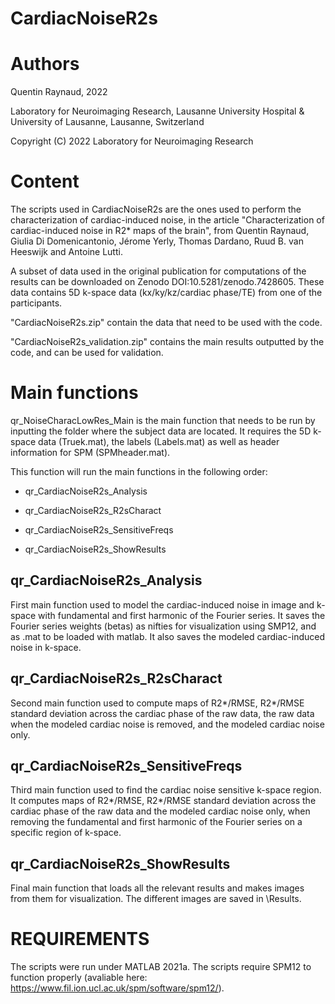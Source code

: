 # CardiacNoiseR2s

# Authors
Quentin Raynaud, 2022

Laboratory for Neuroimaging Research,
Lausanne University Hospital & University of Lausanne, Lausanne, Switzerland

Copyright (C) 2022 Laboratory for Neuroimaging Research

# Content

The scripts used in CardiacNoiseR2s are the ones used to perform the characterization of cardiac-induced noise, in the article "Characterization of cardiac-induced noise in R2* maps of the brain", from Quentin Raynaud, Giulia Di Domenicantonio, Jérome Yerly, Thomas Dardano, Ruud B. van Heeswijk and Antoine Lutti.

A subset of data used in the original publication for computations of the results can be downloaded on Zenodo DOI:10.5281/zenodo.7428605.
These data contains 5D k-space data (kx/ky/kz/cardiac phase/TE) from one of the participants. 

"CardiacNoiseR2s.zip" contain the data that need to be used with the code.

"CardiacNoiseR2s_validation.zip" contains the main results outputted by the code, and can be used for validation.

# Main functions

qr_NoiseCharacLowRes_Main is the main function that needs to be run by inputting the folder where the subject data are located.
It requires the 5D k-space data (Truek.mat), the labels (Labels.mat) as well as header information for SPM (SPMheader.mat).

This function will run the main functions in the following order:

- qr_CardiacNoiseR2s_Analysis

- qr_CardiacNoiseR2s_R2sCharact

- qr_CardiacNoiseR2s_SensitiveFreqs

- qr_CardiacNoiseR2s_ShowResults

## qr_CardiacNoiseR2s_Analysis
First main function used to model the cardiac-induced noise in image and k-space with fundamental and first harmonic of the Fourier series.
It saves the Fourier series weights (betas) as nifties for visualization using SMP12, and as .mat to be loaded with matlab. It also saves the modeled cardiac-induced noise in k-space.

## qr_CardiacNoiseR2s_R2sCharact
Second main function used to compute maps of R2*/RMSE, R2*/RMSE standard deviation across the cardiac phase of the raw data, the raw data when the modeled cardiac noise is removed, and the modeled cardiac noise only.

## qr_CardiacNoiseR2s_SensitiveFreqs
Third main function used to find the cardiac noise sensitive k-space region. It computes maps of R2*/RMSE, R2*/RMSE standard deviation across the cardiac phase of the raw data and the modeled cardiac noise only, when removing the fundamental and first harmonic of the Fourier series on a specific region of k-space.

## qr_CardiacNoiseR2s_ShowResults
Final main function that loads all the relevant results and makes images from them for visualization. The different images are saved in \Results.

# REQUIREMENTS

The scripts were run under MATLAB 2021a.
The scripts require SPM12 to function properly (avaliable here: https://www.fil.ion.ucl.ac.uk/spm/software/spm12/).

